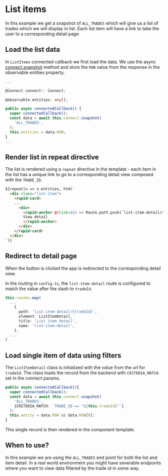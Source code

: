 # List items

In this example we get a snapshot of `ALL_TRADES` which will give us a list of trades which we will display in list. Each list item will have a link to take the user to a corresponding detail page

## Load the list data

In `ListItems` connected callback we first load the data. We use the async [connect.snapshot](https://docs.genesis.global/docs/develop/client-capabilities/server-communications/comms-connect/) method
and store the `ROW` value from the response in the observable entities property. 

```ts
...

@Connect connect!: Connect;

@observable entities: any[];

public async connectedCallback() {
  super.connectedCallback();
  const data = await this.connect.snapshot(
    'ALL_TRADES',
  );
  this.entities = data.ROW;
}
...
```

## Render list in repeat directive
The list is rendered using a `repeat` directive in the template - each item in the list has a unique link to go to a corresponding detail view composed with the `TRADE_ID`.

```html
${repeat(x => x.entities, html`
  <div class="list-item">
    <rapid-card>
    ...
      <div>
        <rapid-anchor @click=${x => Route.path.push(`list-item-detail/${x.TRADE_ID}`)}">
        View detail
        </rapid-anchor>
      </div>
    </rapid-card>
  </div>
`)}
```

## Redirect to detail page

When the button is clicked the app is redirected to the corresponding detail view.

In the routing in `config.ts`, the `list-item-detail` route is configured to match the value after the slash to `tradeId`.

```ts
this.routes.map(
  ...
    {
      path: 'list-item-detail/{tradeId}',
      element: ListItemDetail,
      title: 'List item detail',
      name: 'list-item-detail',
    },
  ...
)
```

## Load single item of data using filters
The `ListItemDetail` class is initialized with the value from the url for `tradeId`. The class loads the record from the backend with `CRITERIA_MATCH` set in the connect params.

```ts
public async connectedCallback(){
  super.connectedCallback();
  const data = await this.connect.snapshot(
    'ALL_TRADES',
    {CRITERIA_MATCH: `TRADE_ID == "${this.tradeId}"`}
  );
  this.entity = data.ROW && data.ROW[0];
}
```

This single record is then rendered in the component template.

## When to use?

In this example we are using the `ALL_TRADES` end point for both the list and item detail. In a real world environment you might have severable endpoints where you want to view data filtered by the trade id in some way.
